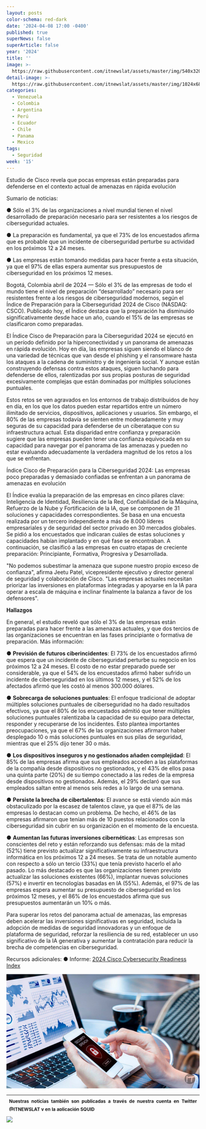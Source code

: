 ```yaml
---
layout: posts
color-schema: red-dark
date: '2024-04-08 17:00 -0400'
published: true
superNews: false
superArticle: false
year: '2024'
title: ''
image: >-
  https://raw.githubusercontent.com/itnewslat/assets/master/img/540x320/ciberseguridad-empresarial-p.jpg
detail-image: >-
  https://raw.githubusercontent.com/itnewslat/assets/master/img/1024x680/ciberseguridad-empresarial-g.jpg
categories:
  - Venezuela
  - Colombia
  - Argentina
  - Perú
  - Ecuador
  - Chile
  - Panama
  - Mexico
tags:
  - Seguridad
week: '15'
---
```

Estudio de Cisco revela que pocas empresas están preparadas para defenderse en el contexto actual de amenazas en rápida evolución

Sumario de noticias:

● Sólo el 3% de las organizaciones a nivel mundial tienen el nivel desarrollado de preparación necesario para ser resistentes a los riesgos de ciberseguridad actuales.

● La preparación es fundamental, ya que el 73% de los encuestados afirma que es probable que un incidente de ciberseguridad perturbe su actividad en los próximos 12 a 24 meses.

● Las empresas están tomando medidas para hacer frente a esta situación, ya que el 97% de ellas espera aumentar sus presupuestos de ciberseguridad en los próximos 12 meses.

Bogotá, Colombia abril de 2024 — Sólo el 3% de las empresas de todo el mundo tiene el nivel de preparación “desarrollado” necesario para ser resistentes frente a los riesgos de ciberseguridad modernos, según el Índice de Preparación para la Ciberseguridad 2024 de Cisco (NASDAQ: CSCO). Publicado hoy, el Índice destaca que la preparación ha disminuido significativamente desde hace un año, cuando el 15% de las empresas se clasificaron como preparadas.

El Índice Cisco de Preparación para la Ciberseguridad 2024 se ejecutó en un período definido por la hiperconectividad y un panorama de amenazas en rápida evolución. Hoy en día, las empresas siguen siendo el blanco de una variedad de técnicas que van desde el phishing y el ransomware hasta los ataques a la cadena de suministro y de ingeniería social. Y aunque están construyendo defensas contra estos ataques, siguen luchando para defenderse de ellos, ralentizadas por sus propias posturas de seguridad excesivamente complejas que están dominadas por múltiples soluciones puntuales.

Estos retos se ven agravados en los entornos de trabajo distribuidos de hoy en día, en los que los datos pueden estar repartidos entre un número ilimitado de servicios, dispositivos, aplicaciones y usuarios. Sin embargo, el 80% de las empresas todavía se sienten entre moderadamente y muy seguras de su capacidad para defenderse de un ciberataque con su infraestructura actual. Esta disparidad entre confianza y preparación sugiere que las empresas pueden tener una confianza equivocada en su capacidad para navegar por el panorama de las amenazas y pueden no estar evaluando adecuadamente la verdadera magnitud de los retos a los que se enfrentan.

Índice Cisco de Preparación para la Ciberseguridad 2024: Las empresas poco preparadas y demasiado confiadas se enfrentan a un panorama de amenazas en evolución

El Índice evalúa la preparación de las empresas en cinco pilares clave: Inteligencia de Identidad, Resiliencia de la Red, Confiabilidad de la Máquina, Refuerzo de la Nube y Fortificación de la IA, que se componen de 31 soluciones y capacidades correspondientes. Se basa en una encuesta realizada por un tercero independiente a más de 8.000 líderes empresariales y de seguridad del sector privado en 30 mercados globales. Se pidió a los encuestados que indicaran cuáles de estas soluciones y capacidades habían implantado y en qué fase se encontraban. A continuación, se clasificó a las empresas en cuatro etapas de creciente preparación: Principiante, Formativa, Progresiva y Desarrollada.

"No podemos subestimar la amenaza que supone nuestro propio exceso de confianza", afirma Jeetu Patel, vicepresidente ejecutivo y director general de seguridad y colaboración de Cisco. "Las empresas actuales necesitan priorizar las inversiones en plataformas integradas y apoyarse en la IA para operar a escala de máquina e inclinar finalmente la balanza a favor de los defensores".

**Hallazgos**

En general, el estudio reveló que sólo el 3% de las empresas están preparadas para hacer frente a las amenazas actuales, y que dos tercios de las organizaciones se encuentran en las fases principiante o formativa de preparación. Más información:

● **Previsión de futuros ciberincidentes**: El 73% de los encuestados afirmó que espera que un incidente de ciberseguridad perturbe su negocio en los próximos 12 a 24 meses. El costo de no estar preparado puede ser considerable, ya que el 54% de los encuestados afirmó haber sufrido un incidente de ciberseguridad en los últimos 12 meses, y el 52% de los afectados afirmó que les costó al menos 300.000 dólares.

● **Sobrecarga de soluciones puntuales**: El enfoque tradicional de adoptar múltiples soluciones puntuales de ciberseguridad no ha dado resultados efectivos, ya que el 80% de los encuestados admitió que tener múltiples soluciones puntuales ralentizaba la capacidad de su equipo para detectar, responder y recuperarse de los incidentes. Esto plantea importantes preocupaciones, ya que el 67% de las organizaciones afirmaron haber desplegado 10 o más soluciones puntuales en sus pilas de seguridad, mientras que el 25% dijo tener 30 o más.

● **Los dispositivos inseguros y no gestionados añaden complejidad**: El 85% de las empresas afirma que sus empleados acceden a las plataformas de la compañía desde dispositivos no gestionados, y el 43% de ellos pasa una quinta parte (20%) de su tiempo conectado a las redes de la empresa desde dispositivos no gestionados. Además, el 29% declaró que sus empleados saltan entre al menos seis redes a lo largo de una semana.

● **Persiste la brecha de cibertalentos**: El avance se está viendo aún más obstaculizado por la escasez de talentos clave, ya que el 87% de las empresas lo destacan como un problema. De hecho, el 46% de las empresas afirmaron que tenían más de 10 puestos relacionados con la ciberseguridad sin cubrir en su organización en el momento de la encuesta.

● **Aumentan las futuras inversiones cibernéticas**: Las empresas son conscientes del reto y están reforzando sus defensas: más de la mitad (52%) tiene previsto actualizar significativamente su infraestructura informática en los próximos 12 a 24 meses. Se trata de un notable aumento con respecto a sólo un tercio (33%) que tenía previsto hacerlo el año pasado. Lo más destacado es que las organizaciones tienen previsto actualizar las soluciones existentes (66%), implantar nuevas soluciones (57%) e invertir en tecnologías basadas en IA (55%). Además, el 97% de las empresas espera aumentar su presupuesto de ciberseguridad en los próximos 12 meses, y el 86% de los encuestados afirma que sus presupuestos aumentarán un 10% o más.

Para superar los retos del panorama actual de amenazas, las empresas deben acelerar las inversiones significativas en seguridad, incluida la adopción de medidas de seguridad innovadoras y un enfoque de plataforma de seguridad, reforzar la resiliencia de su red, establecer un uso significativo de la IA generativa y aumentar la contratación para reducir la brecha de competencias en ciberseguridad.

Recursos adicionales: ● Informe: [2024 Cisco Cybersecurity Readiness Index](https://newsroom.cisco.com/c/r/newsroom/en/us/a/y2024/m03/cybersecurity-readiness-index-2024.html)

![](https://raw.githubusercontent.com/itnewslat/assets/master/img/540x320/ciberseguridad-empresarial-p.jpg)

<table style="height: 42px;" width="569">
<tbody>
<tr>
<td style="text-align: justify;"><sub><strong>Nuestras noticias también son publicadas a través de nuestra cuenta en Twitter <a href="https://twitter.com/itnewslat?lang=es">@ITNEWSLAT</a> y en la aplicación <a href="https://squidapp.co/en/">SQUID</a></strong></sub></td>
</tr>
</tbody>
</table>

<img src="https://tracker.metricool.com/c3po.jpg?hash=56f88a41e39ab42c063cc51676587a04"/>
